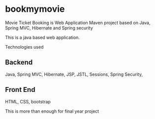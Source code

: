 # bookmymovie
Movie Ticket Booking is Web Application Maven project based on Java, Spring MVC, Hibernate and Spring security

This is a java based web application.

Technologies used 

Backend
--------------------------
Java,
Spring MVC,
Hibernate,
JSP,
JSTL,
Sessions,
Spring Security,

Front End
--------------------------
HTML,
CSS,
bootstrap

This is more than enough for final year project
